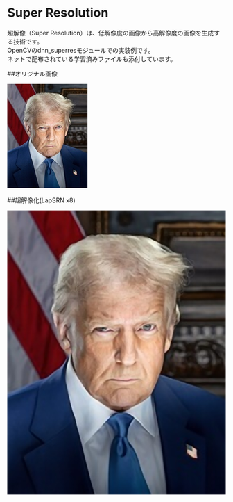 # Super Resolution
超解像（Super Resolution）は、低解像度の画像から高解像度の画像を生成する技術です。<br>
OpenCVのdnn_superresモジュールでの実装例です。<br>
ネットで配布されている学習済みファイルも添付しています。<br>

##オリジナル画像

![オリジナル画像](TrumpPortrait_Small.jpg)

##超解像化(LapSRN x8)

![LapSRN x8](LapSRN_x8.jpg)
